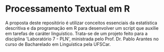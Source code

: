 # Processamento Textual em R

A proposta deste repositório é utilizar conceitos essenciais da estatística descritiva e da programação em R para desenvolver um script que auxilie em tarefas de caráter linguístico. Trata-se de um projeto feito para a disciplina 'Laboratório 7 - PLN', ministrada pelo Prof. Dr. Pablo Arantes no curso de Bacharelado em Linguística pela UFSCar.
